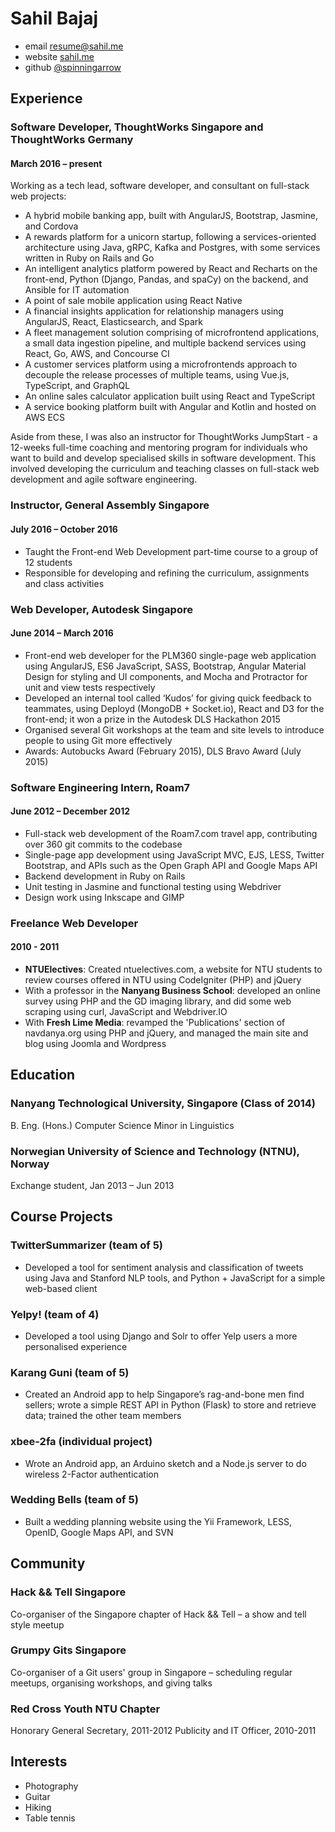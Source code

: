 ---
---

Sahil Bajaj
===========

- email <resume@sahil.me>
- website [sahil.me][]
- github [@spinningarrow][github]

Experience
----------

### Software Developer, ThoughtWorks Singapore and ThoughtWorks Germany
#### March 2016 – present

Working as a tech lead, software developer, and consultant on full-stack web
projects:

- A hybrid mobile banking app, built with AngularJS, Bootstrap, Jasmine,
  and Cordova
- A rewards platform for a unicorn startup, following a services-oriented
  architecture using Java, gRPC, Kafka and Postgres, with some services
  written in Ruby on Rails and Go
- An intelligent analytics platform powered by React and Recharts on the
  front-end, Python (Django, Pandas, and spaCy) on the backend, and Ansible
  for IT automation
- A point of sale mobile application using React Native
- A financial insights application for relationship managers using AngularJS, React, Elasticsearch, and Spark
- A fleet management solution comprising of microfrontend applications, a small data ingestion pipeline, and multiple backend services using React, Go, AWS, and Concourse CI
- A customer services platform using a microfrontends approach to decouple the release processes of multiple teams, using Vue.js, TypeScript, and GraphQL
- An online sales calculator application built using React and TypeScript
- A service booking platform built with Angular and Kotlin and hosted on AWS ECS

Aside from these, I was also an instructor for ThoughtWorks JumpStart - a 12-weeks full-time coaching and mentoring program for individuals who want to build and develop specialised skills in software development. This involved developing the curriculum and teaching classes on full-stack web development and agile software engineering.

### Instructor, General Assembly Singapore
#### July 2016 – October 2016

- Taught the Front-end Web Development part-time course to a group of 12
  students
- Responsible for developing and refining the curriculum, assignments and class
  activities

### Web Developer, Autodesk Singapore
#### June 2014 – March 2016

- Front-end web developer for the PLM360 single-page web application using
  AngularJS, ES6 JavaScript, SASS, Bootstrap, Angular Material Design for
  styling and UI components, and Mocha and Protractor for unit and view tests
  respectively
- Developed an internal tool called ‘Kudos’ for giving quick feedback to
  teammates, using Deployd (MongoDB + Socket.io), React and D3 for the
front-end;  it won a prize in the Autodesk DLS Hackathon 2015
- Organised several Git workshops at the team and site levels  to introduce
  people to using Git more effectively
- Awards: Autobucks Award (February 2015), DLS Bravo Award (July 2015)

### Software Engineering Intern, Roam7
#### June 2012 – December 2012

- Full-stack web development of the Roam7.com travel app, contributing over 360
  git commits to the codebase
- Single-page app development using JavaScript MVC, EJS, LESS, Twitter
  Bootstrap, and APIs such as the Open Graph API and Google Maps API
- Backend development in Ruby on Rails
- Unit testing in Jasmine and functional testing using Webdriver
- Design work using Inkscape and GIMP

### Freelance Web Developer
#### 2010 - 2011

- **NTUElectives**: Created ntuelectives.com, a website for NTU students to
  review courses offered in NTU using CodeIgniter (PHP) and jQuery
- With a professor in the **Nanyang Business School**: developed an online survey
  using PHP and the GD imaging library, and did some web scraping using curl,
  JavaScript and Webdriver.IO
- With **Fresh Lime Media**: revamped the 'Publications' section of navdanya.org
  using PHP and jQuery, and managed the main site and blog using Joomla and
  Wordpress

Education
---------

### Nanyang Technological University, Singapore (Class of 2014)
B. Eng. (Hons.) Computer Science
Minor in Linguistics

### Norwegian University of Science and Technology (NTNU), Norway
Exchange student, Jan 2013 – Jun 2013

Course Projects
---------------

### TwitterSummarizer (team of 5)

- Developed a tool for sentiment analysis and classification of tweets using
  Java and Stanford NLP tools, and Python + JavaScript for a simple web-based
client

### Yelpy! (team of 4)

- Developed a tool using Django and Solr to offer Yelp users a more
  personalised experience

### Karang Guni (team of 5)

- Created an Android app to help Singapore’s rag-and-bone men find sellers;
  wrote a simple REST API in Python (Flask) to store and retrieve data;
trained the other team members

### xbee-2fa (individual project)

- Wrote an Android app, an Arduino sketch and a Node.js server to do wireless
  2-Factor authentication

### Wedding Bells (team of 5)

- Built a wedding planning website using the Yii Framework, LESS, OpenID,
  Google Maps API, and SVN

Community
---------

### Hack && Tell Singapore

Co-organiser of the Singapore chapter of Hack && Tell – a show and tell style
meetup

### Grumpy Gits Singapore

Co-organiser of a Git users' group in Singapore – scheduling regular meetups,
organising workshops, and giving talks

### Red Cross Youth NTU Chapter

Honorary General Secretary, 2011-2012
Publicity and IT Officer, 2010-2011

Interests
---------

- Photography
- Guitar
- Hiking
- Table tennis

[sahil.me]: //sahil.me
[github]: https://github.com/spinningarrow
